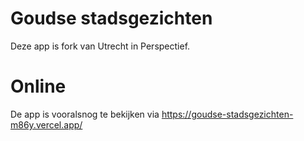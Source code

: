 # Goudse stadsgezichten

Deze app is fork van Utrecht in Perspectief.

# Online

De app is vooralsnog te bekijken via https://goudse-stadsgezichten-m86y.vercel.app/
